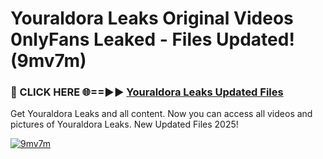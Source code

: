 # Youraldora Leaks Original Videos 0nlyFans Leaked - Files Updated! (9mv7m)

<h3>🔴 CLICK HERE 🌐==►► <a href="https://tinyurl.com/2wckxsce" rel="nofollow">Youraldora Leaks Updated Files</a></h3>

Get Youraldora Leaks and all content. Now you can access all videos and pictures of Youraldora Leaks. New Updated Files 2025!

[![9mv7m](https://i.imgur.com/AFduVYN.gif)](https://tinyurl.com/2wckxsce)
